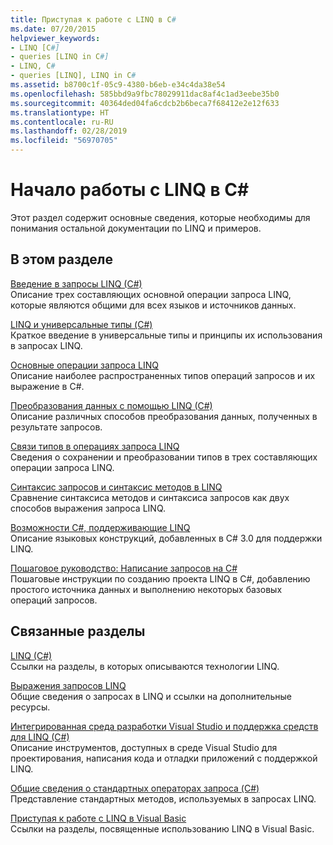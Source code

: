 ```yaml
---
title: Приступая к работе с LINQ в C#
ms.date: 07/20/2015
helpviewer_keywords:
- LINQ [C#]
- queries [LINQ in C#]
- LINQ, C#
- queries [LINQ], LINQ in C#
ms.assetid: b8700c1f-05c9-4380-b6eb-e34c4da38e54
ms.openlocfilehash: 585bbd9a9fbc78029911dac8af4c1ad3eebe35b0
ms.sourcegitcommit: 40364ded04fa6cdcb2b6beca7f68412e2e12f633
ms.translationtype: HT
ms.contentlocale: ru-RU
ms.lasthandoff: 02/28/2019
ms.locfileid: "56970705"
---
```

# <a name="getting-started-with-linq-in-c"></a>Начало работы с LINQ в C\#
Этот раздел содержит основные сведения, которые необходимы для понимания остальной документации по LINQ и примеров.  
  
## <a name="in-this-section"></a>В этом разделе  
 [Введение в запросы LINQ (C#)](../../../../csharp/programming-guide/concepts/linq/introduction-to-linq-queries.md)  
 Описание трех составляющих основной операции запроса LINQ, которые являются общими для всех языков и источников данных.  
  
 [LINQ и универсальные типы (C#)](../../../../csharp/programming-guide/concepts/linq/linq-and-generic-types.md)  
 Краткое введение в универсальные типы и принципы их использования в запросах LINQ.  
  
 [Основные операции запроса LINQ](../../../../csharp/programming-guide/concepts/linq/basic-linq-query-operations.md)  
 Описание наиболее распространенных типов операций запросов и их выражение в C#.  
  
 [Преобразования данных с помощью LINQ (C#)](../../../../csharp/programming-guide/concepts/linq/data-transformations-with-linq.md)  
 Описание различных способов преобразования данных, полученных в результате запросов.  
  
 [Связи типов в операциях запроса LINQ](../../../../csharp/programming-guide/concepts/linq/type-relationships-in-linq-query-operations.md)  
 Сведения о сохранении и преобразовании типов в трех составляющих операции запроса LINQ.  
  
 [Синтаксис запросов и синтаксис методов в LINQ](../../../../csharp/programming-guide/concepts/linq/query-syntax-and-method-syntax-in-linq.md)  
 Сравнение синтаксиса методов и синтаксиса запросов как двух способов выражения запроса LINQ.  
  
 [Возможности C#, поддерживающие LINQ](../../../../csharp/programming-guide/concepts/linq/features-that-support-linq.md)  
 Описание языковых конструкций, добавленных в C# 3.0 для поддержки LINQ.  
  
 [Пошаговое руководство: Написание запросов на C#](../../../../csharp/programming-guide/concepts/linq/walkthrough-writing-queries-linq.md)  
 Пошаговые инструкции по созданию проекта LINQ в C#, добавлению простого источника данных и выполнению некоторых базовых операций запросов.  
  
## <a name="related-sections"></a>Связанные разделы  
 [LINQ (C#)](../../../../csharp/programming-guide/concepts/linq/index.md)  
 Ссылки на разделы, в которых описываются технологии LINQ.  
  
 [Выражения запросов LINQ](../../../../csharp/programming-guide/linq-query-expressions/index.md)  
 Общие сведения о запросах в LINQ и ссылки на дополнительные ресурсы.  
  
 [Интегрированная среда разработки Visual Studio и поддержка средств для LINQ (C#)](../../../../csharp/programming-guide/concepts/linq/visual-studio-ide-and-tools-support-for-linq.md)  
 Описание инструментов, доступных в среде Visual Studio для проектирования, написания кода и отладки приложений с поддержкой LINQ.  
  
 [Общие сведения о стандартных операторах запроса (C#)](../../../../csharp/programming-guide/concepts/linq/standard-query-operators-overview.md)  
 Представление стандартных методов, используемых в запросах LINQ.  
  
 [Приступая к работе с LINQ в Visual Basic](../../../../visual-basic/programming-guide/concepts/linq/getting-started-with-linq.md)  
 Ссылки на разделы, посвященные использованию LINQ в Visual Basic.
